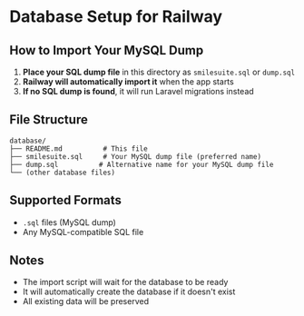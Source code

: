 # Database Setup for Railway

## How to Import Your MySQL Dump

1. **Place your SQL dump file** in this directory as `smilesuite.sql` or `dump.sql`
2. **Railway will automatically import it** when the app starts
3. **If no SQL dump is found**, it will run Laravel migrations instead

## File Structure

```
database/
├── README.md          # This file
├── smilesuite.sql     # Your MySQL dump file (preferred name)
├── dump.sql          # Alternative name for your MySQL dump file
└── (other database files)
```

## Supported Formats

-   `.sql` files (MySQL dump)
-   Any MySQL-compatible SQL file

## Notes

-   The import script will wait for the database to be ready
-   It will automatically create the database if it doesn't exist
-   All existing data will be preserved
